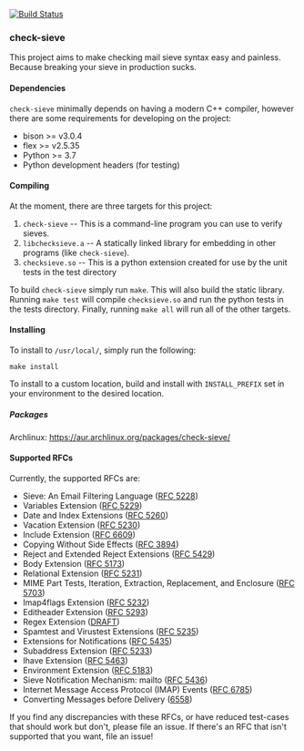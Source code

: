 [![Build Status](https://travis-ci.org/dburkart/check-sieve.svg?branch=master)](https://travis-ci.org/dburkart/check-sieve)

### check-sieve

This project aims to make checking mail sieve syntax easy and painless. Because breaking your sieve in production sucks.

#### Dependencies

`check-sieve` minimally depends on having a modern C++ compiler, however there are some requirements
for developing on the project:

* bison >= v3.0.4
* flex >= v2.5.35
* Python >= 3.7
* Python development headers (for testing)

#### Compiling

At the moment, there are three targets for this project:

1. `check-sieve` -- This is a command-line program you can use to verify sieves.
2. `libchecksieve.a` -- A statically linked library for embedding in other programs (like `check-sieve`).
3. `checksieve.so` -- This is a python extension created for use by the unit tests in the test directory

To build `check-sieve` simply run `make`. This will also build the static library.
Running `make test` will compile `checksieve.so` and run the python tests in the tests directory.
Finally, running `make all` will run all of the other targets.

#### Installing

To install to `/usr/local/`, simply run the following:

```
make install
```

To install to a custom location, build and install with `INSTALL_PREFIX` set in your environment
to the desired location.

##### Packages

Archlinux: https://aur.archlinux.org/packages/check-sieve/

#### Supported RFCs

Currently, the supported RFCs are:

* Sieve: An Email Filtering Language ([RFC 5228](https://tools.ietf.org/html/rfc5228))
* Variables Extension ([RFC 5229](https://tools.ietf.org/html/rfc5229))
* Date and Index Extensions ([RFC 5260](https://tools.ietf.org/html/rfc5260))
* Vacation Extension ([RFC 5230](https://tools.ietf.org/html/rfc5230))
* Include Extension ([RFC 6609](https://tools.ietf.org/html/rfc6609))
* Copying Without Side Effects ([RFC 3894](https://tools.ietf.org/html/rfc3894))
* Reject and Extended Reject Extensions ([RFC 5429](https://tools.ietf.org/html/rfc5429))
* Body Extension ([RFC 5173](https://tools.ietf.org/html/rfc5173))
* Relational Extension ([RFC 5231](https://tools.ietf.org/html/rfc5231))
* MIME Part Tests, Iteration, Extraction, Replacement, and Enclosure ([RFC 5703](https://tools.ietf.org/html/rfc5703))
* Imap4flags Extension ([RFC 5232](https://tools.ietf.org/html/rfc5232))
* Editheader Extension ([RFC 5293](https://tools.ietf.org/html/rfc5293))
* Regex Extension ([DRAFT](https://tools.ietf.org/html/draft-ietf-sieve-regex-01))
* Spamtest and Virustest Extensions ([RFC 5235](https://tools.ietf.org/html/rfc5235))
* Extensions for Notifications ([RFC 5435](https://tools.ietf.org/html/rfc5435))
* Subaddress Extension ([RFC 5233](https://tools.ietf.org/html/rfc5233))
* Ihave Extension ([RFC 5463](https://tools.ietf.org/html/rfc5463))
* Environment Extension ([RFC 5183](https://tools.ietf.org/html/rfc5183))
* Sieve Notification Mechanism: mailto ([RFC 5436](https://tools.ietf.org/html/rfc5436))
* Internet Message Access Protocol (IMAP) Events ([RFC 6785](https://tools.ietf.org/html/rfc6785))
* Converting Messages before Delivery ([6558](https://tools.ietf.org/html/rfc6558))

If you find any discrepancies with these RFCs, or have reduced test-cases that should work but don't, please file an
issue. If there's an RFC that isn't supported that you want, file an issue!
